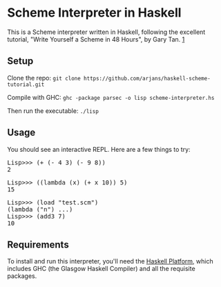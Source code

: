 Scheme Interpreter in Haskell
=============================

This is a Scheme interpreter written in Haskell, following the excellent tutorial, "Write Yourself a Scheme in 48 Hours", by Gary Tan. [1]

[1]: http://jonathan.tang.name/files/scheme_in_48/tutorial/overview.html

Setup
-----
Clone the repo: ```git clone https://github.com/arjans/haskell-scheme-tutorial.git```

Compile with GHC: ```ghc -package parsec -o lisp scheme-interpreter.hs```

Then run the executable: ```./lisp```

Usage
-----
You should see an interactive REPL.  Here are a few things to try:
<pre>
Lisp>>> (+ (- 4 3) (- 9 8))
2
</pre>
<pre>
Lisp>>> ((lambda (x) (+ x 10)) 5)
15
</pre>
<pre>
Lisp>>> (load "test.scm") 
(lambda ("n") ...)
Lisp>>> (add3 7)
10
</pre>

Requirements
------------
To install and run this interpreter, you'll need the [Haskell Platform](http://hackage.haskell.org/platform/), which includes GHC (the Glasgow Haskell Compiler) and all the requisite packages.

